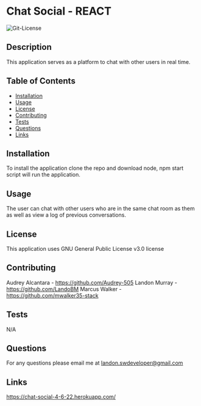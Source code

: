 # Chat Social - REACT

<img alt= "Git-License" src="https://img.shields.io/badge/license-GNU General Public License v3.0-green">


## Description 

This application serves as a platform to chat with other users in real time. 


## Table of Contents
* [Installation](#installation)
* [Usage](#usage)
* [License](#license)
* [Contributing](#contributing)
* [Tests](#tests)
* [Questions](#questions)
* [Links](#links)

## Installation 

To install the application clone the repo and download node, npm start script will run the application.

## Usage 

The user can chat with other users who are in the same chat room as them as well as view a log of previous conversations. 

## License 

This application uses GNU General Public License v3.0 license

## Contributing 

Audrey Alcantara - https://github.com/Audrey-505
Landon Murray - https://github.com/LandoBM
Marcus Walker - https://github.com/mwalker35-stack

## Tests

N/A

## Questions

For any questions please email me at landon.swdeveloper@gmail.com

## Links 

https://chat-social-4-6-22.herokuapp.com/
